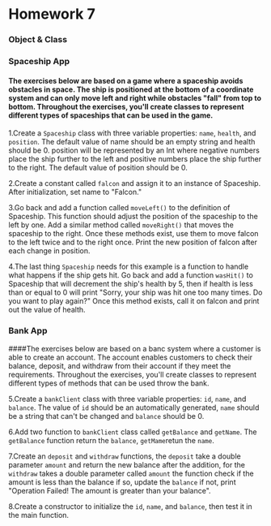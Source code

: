 # Homework 7 

### Object & Class

### Spaceship App

#### The exercises below are based on a game where a spaceship avoids obstacles in space. The ship is positioned at the bottom of a coordinate system and can only move left and right while obstacles "fall" from top to bottom. Throughout the exercises, you'll create classes to represent different types of spaceships that can be used in the game.

1.Create a `Spaceship` class with three variable properties: `name`, `health`, and `position`. The default value of name should be an empty string and health should be 0. position will be represented by an Int where negative numbers place the ship further to the left and positive numbers place the ship further to the right. The default value of position should be 0.

2.Create a constant called `falcon` and assign it to an instance of Spaceship. After initialization, set name to "Falcon."

3.Go back and add a function called `moveLeft()` to the definition of Spaceship. This function should adjust the position of the spaceship to the left by one. Add a similar method called `moveRight()` that moves the spaceship to the right. Once these methods exist, use them to move falcon to the left twice and to the right once. Print the new position of falcon after each change in position.

4.The last thing `Spaceship` needs for this example is a function to handle what happens if the ship gets hit. Go back and add a function `wasHit()` to Spaceship that will decrement the ship's health by 5, then if health is less than or equal to 0 will print "Sorry, your ship was hit one too many times. Do you want to play again?" Once this method exists, call it on falcon and print out the value of health.


### Bank App

####The exercises below are based on a banc system where a customer is able to create an account. The account enables customers to check their balance, deposit, and withdraw from their account if they meet the requirements. Throughout the exercises, you'll create classes to represent different types of methods that can be used throw the bank.

5.Create a `bankClient` class with three variable properties: `id`, `name`, and `balance`. The value of `id` should be an automatically generated, `name` should be a string that can't be changed and `balance` should be 0.

6.Add two function to `bankClient` class called `getBalance` and `getName`. The `getBalance` function return the `balance`, `getMame`retun the `name`.

7.Create an `deposit` and `withdraw` functions, the `deposit` take a double parameter `amount` and return the new balance after the addition, for the `withdraw` takes a double parameter called `amount` the function check if the amount is less than the balance if so, update the `balance` if not, print "Operation Failed! The amount is greater than your balance".

8.Create a constructor to initialize the `id`, `name`, and `balance`, then test it in the main function.


